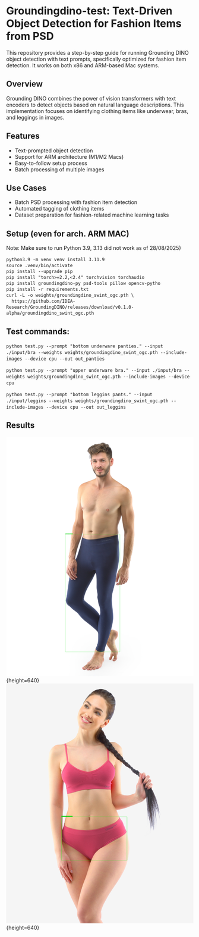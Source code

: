 # Groundingdino-test: Text-Driven Object Detection for Fashion Items from PSD

This repository provides a step-by-step guide for running Grounding DINO object detection with text prompts, specifically optimized for fashion item detection. It works on both x86 and ARM-based Mac systems.

## Overview

Grounding DINO combines the power of vision transformers with text encoders to detect objects based on natural language descriptions. This implementation focuses on identifying clothing items like underwear, bras, and leggings in images.

## Features

- Text-prompted object detection
- Support for ARM architecture (M1/M2 Macs)
- Easy-to-follow setup process
- Batch processing of multiple images

## Use Cases

- Batch PSD processing with fashion item detection
- Automated tagging of clothing items
- Dataset preparation for fashion-related machine learning tasks

## Setup (even for arch. ARM MAC)

Note: Make sure to run Python 3.9, 3.13 did not work as of 28/08/2025)

```
python3.9 -m venv venv install 3.11.9
source .venv/bin/activate
pip install --upgrade pip
pip install "torch>=2.2,<2.4" torchvision torchaudio
pip install groundingdino-py psd-tools pillow opencv-pytho
pip install -r requirements.txt
curl -L -o weights/groundingdino_swint_ogc.pth \
  https://github.com/IDEA-Research/GroundingDINO/releases/download/v0.1.0-alpha/groundingdino_swint_ogc.pth

```

## Test commands:

`python test.py --prompt "bottom underware panties." --input ./input/bra --weights weights/groundingdino_swint_ogc.pth --include-images --device cpu --out out_panties`

`python test.py --prompt "upper underware bra." --input ./input/bra --weights weights/groundingdino_swint_ogc.pth --include-images --device cpu`

`python test.py --prompt "bottom leggins pants." --input ./input/leggins --weights weights/groundingdino_swint_ogc.pth --include-images --device cpu --out out_leggins`

## Results

![`bottom leggins pants.` prompt](out_leggins/95031_DCM_M1+_dino.jpg){height=640}
![`upper underware bra.` prompt](out_panties/07010_MFE_W1+_dino.jpg){height=640}
